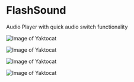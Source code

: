 # FlashSound

Audio Player with quick audio switch functionality

![Image of Yaktocat](http://i.imgur.com/IyAHahE.png)

![Image of Yaktocat](http://i.imgur.com/CltDTLa.png)

![Image of Yaktocat](http://i.imgur.com/BUBCvH8.png)

![Image of Yaktocat](http://i.imgur.com/BVLYdx9.png)
